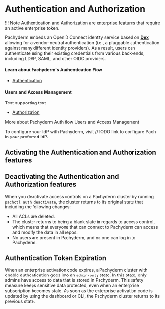 # Authentication and Authorization

!!! Note
    Authentication and Authorization are [enterprise features](https://docs.pachyderm.com/latest/enterprise/) that require
    an active enterprise token.

Pachyderm embeds an OpenID Connect identity service based on [**Dex**](https://dexidp.io/docs/) allowing for a vendor-neutral authentication (i.e., a pluggable authentication against many different identity providers). As a result, users can authenticate using their existing credentials from various back-ends, including LDAP, SAML, and other OIDC providers. 


<div class="row">
  <div class="column-2">
    <div class="card-square mdl-card mdl-shadow--2dp">
      <div class="mdl-card__title mdl-card--expand">
        <h4 class="mdl-card__title-text">Learn about Pachyderm's Authentication Flow </h4>
      </div>
      <div class="mdl-card__supporting-text">
        <ul>
            <li><a href="deploy/" class="md-typeset md-link">
            Authentication
            </a>
            </li>
          </ul>
      </div>
  </div>
  <div class="column-2">
    <div class="card-square mdl-card mdl-shadow--2dp">
      <div class="mdl-card__title mdl-card--expand">
        <h4 class="mdl-card__title-text">Users and Access Management</h4>
      </div>
      <div class="mdl-card__supporting-text">
        Test supporting text
      </div>
      <div class="mdl-card__actions mdl-card--border">
          <ul>
            <li><a href="manage/" class="md-typeset md-link">
            Authorization
           </a>
          </li>
       </div>
     </div>
  </div>
</div>

More about Pachyderm Auth flow
Users and Access Management

To configure your IdP with Pachyderm, visit //TODO link to configure Pach in your preferred IdP.


## Activating the Authentication and Authorization features
 


## Deactivating the Authentication and Authorization features

When you deactivate access controls on a Pachyderm cluster
by running `pachctl auth deactivate`, the cluster returns
to its original state that including the following changes:

- All ACLs are deleted.
- The cluster returns to being a blank slate in regards to
access control, which means that everyone that can connect
to Pachyderm can access and modify the data in all repos.
- No users are present in Pachyderm, and no one can log in to Pachyderm.
## Authentication Token Expiration
When an enterprise activation code expires, a
Pachyderm cluster with enable authentication goes into an
`admin-only` state. In this state, only admins have
access to data that is stored in Pachyderm.
This safety measure keeps sensitive data protected, even when
an enterprise subscription becomes stale. As soon as the enterprise
activation code is updated by using the dashboard or CLI, the
Pachyderm cluster returns to its previous state.



